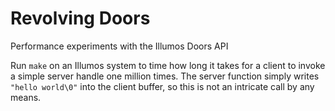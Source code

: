 # Revolving Doors
Performance experiments with the Illumos Doors API

Run `make` on an Illumos system to time how long it takes for a client to invoke
a simple server handle one million times. The server function simply writes
`"hello world\0"` into the client buffer, so this is not an intricate call by
any means.
